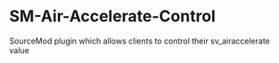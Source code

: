 # SM-Air-Accelerate-Control
SourceMod plugin which allows clients to control their sv_airaccelerate value
